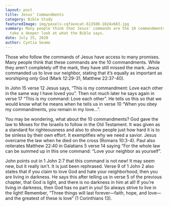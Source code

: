 ```yaml
---
layout: post
title: Jesus’ Commandments
category: Bible Study
featuredImage: img/pexels-cqfavocat-613508-1024x683.jpg
summary: Many people think that Jesus' commands are the 10 commandments. Lets
  take a deeper look at what the Bible says.
date: July 25, 2020
author: Cyntia Seumo
---
```


<p>Those who follow the commands of Jesus have access to many promises. Many people think that these commands are the 10 commandments. While they aren’t completely off the mark, they have still missed the mark. Jesus commanded us to love our neighbor, stating that it’s equally as important as worshiping only God (<a>Mark 12:29-31</a>, <a>Matthew 22:37-40</a>).</p>

<p>In <a>John 15 verse 12</a> Jesus says, “This is my commandment: Love each other in the same way I have loved you”. Then not much later he says again in verse 17 “This is my command: Love each other”. He tells us this so that we would know what he means when he tells us in <a>verse 10</a> “When you obey my commandments, you remain in my love…”.</p>

<p>You may be wondering, what about the 10 commandments? God gave the law to Moses for the Israelis to follow in the Old Testament. It was given as a standard for righteousness and also to show people just how hard it is to be sinless by their own effort. It exemplifies why we need a savior. Jesus overcame the law when he died on the cross (<a>Romans 10:3-4</a>). Paul also reiterates <a>Matthew 22:40</a> in <a>Galatians 5 verse 14</a> saying “For the whole law can be summed up in this one command: “Love your neighbor as yourself”.</p>

<p>John points out in <a>1 John 2:7</a> that this command is not new! It may seem new, but it really isn't. It is just been rephrased. <a>Verse 9 of 1 John 2</a> also states that if you claim to love God and hate your neighborhood, then you are living in darkness. He says this after telling us in <a>verse 5</a> of the previous chapter, that God is light, and there is no darkness in him at all! If you're living in darkness, then God has no part in you! So always strive to live in the light! Remember, “Three things will last forever—faith, hope, and love—and the greatest of these is love” (<a>1 Corinthians 13</a>).</p>
